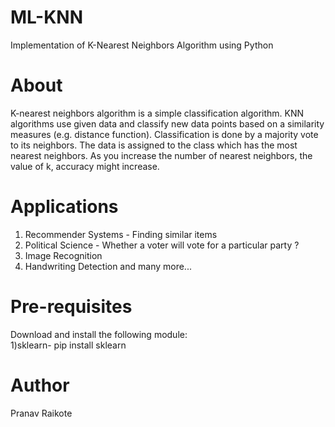 # ML-KNN
Implementation of K-Nearest Neighbors Algorithm using Python

# About
K-nearest neighbors algorithm is a simple classification algorithm. KNN algorithms use given data and classify new data points based on a similarity measures (e.g. distance function). Classification is done by a majority vote to its neighbors. The data is assigned to the class which has the most nearest neighbors. As you increase the number of nearest neighbors, the value of k, accuracy might increase.
 
# Applications 
1) Recommender Systems - Finding similar items <br>
2) Political Science - Whether a voter will vote for a particular party ?<br>
3) Image Recognition <br>
4) Handwriting Detection and many more... <br>

# Pre-requisites
Download and install the following module: <br> 
1)sklearn- pip install sklearn <br>

# Author
Pranav Raikote
